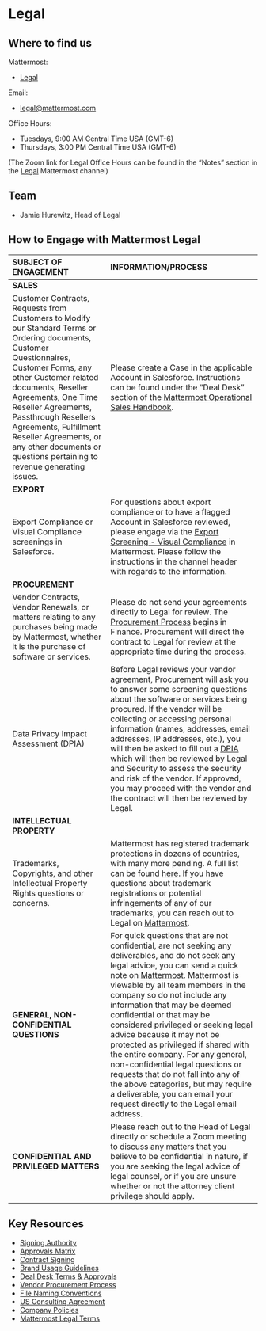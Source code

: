 # Legal

## Where to find us

Mattermost:

* [Legal](https://community.mattermost.com/private-core/channels/legal)

Email:

* [legal@mattermost.com](mailto:legal@mattermost.com)

Office Hours:

* Tuesdays, 9:00 AM Central Time USA \(GMT-6\)
* Thursdays, 3:00 PM Central Time USA \(GMT-6\)

\(The Zoom link for Legal Office Hours can be found in the “Notes” section in the [Legal](https://community.mattermost.com/private-core/channels/legal) Mattermost channel\)

## Team

* Jamie Hurewitz, Head of Legal

## How to Engage with Mattermost Legal

| **SUBJECT OF ENGAGEMENT** | **INFORMATION/PROCESS** |
| :--- | :--- |
| **SALES** |  |
| Customer Contracts, Requests from Customers to Modify our Standard Terms or Ordering documents, Customer Questionnaires, Customer Forms, any other Customer related documents, Reseller Agreements, One Time Reseller Agreements, Passthrough Resellers Agreements, Fulfillment Reseller Agreements, or any other documents or questions pertaining to revenue generating issues. | Please create a Case in the applicable Account in Salesforce. Instructions can be found under the “Deal Desk” section of the [Mattermost Operational Sales Handbook](https://docs.google.com/document/d/1W3Yb3h7ZQ6oq0NhxPuUEjS6-u34spvdkg8VtUToxNQg/edit). |
| **EXPORT** |  |
| Export Compliance or Visual Compliance screenings in Salesforce. | For questions about export compliance or to have a flagged Account in Salesforce reviewed, please engage via the [Export Screening - Visual Compliance](https://community.mattermost.com/private-core/channels/export-screening---visual-compliance) in Mattermost. Please follow the instructions in the channel header with regards to the information. |
| **PROCUREMENT** |  |
| Vendor Contracts, Vendor Renewals, or matters relating to any purchases being made by Mattermost, whether it is the purchase of software or services. | Please do not send your agreements directly to Legal for review. The [Procurement Process](https://handbook.mattermost.com/operations/finance/purchasing/how-to-procure-a-vendor-contract) begins in Finance. Procurement will direct the contract to Legal for review at the appropriate time during the process. |
| Data Privacy Impact Assessment \(DPIA\) | Before Legal reviews your vendor agreement, Procurement will ask  you to answer some screening questions about the software or services being procured. If the vendor will be collecting or accessing personal information \(names, addresses, email addresses, IP addresses, etc.\), you will then be asked to fill out a [DPIA](https://docs.google.com/document/d/1CUi-tS1xbLZLodLsQeresTbGqAoZvV0X1oSnE9efF6I/edit?usp=sharing) which will then be reviewed by Legal and Security to assess the security and risk of the vendor. If approved, you may proceed with the vendor and the contract will then be reviewed by Legal. |
| **INTELLECTUAL PROPERTY** |  |
| Trademarks, Copyrights, and other Intellectual Property Rights questions or concerns. | Mattermost has registered trademark protections in dozens of countries, with many more pending. A full list can be found [here](https://docs.google.com/spreadsheets/d/1TtFH5rYcvAqWhG-quZCVtynQ-WB19cHZsqqGuL5QCb0/edit?usp=sharing). If you have questions about trademark registrations or potential infringements of any of our trademarks, you can reach out to Legal on [Mattermost](https://community.mattermost.com/private-core/channels/legal). |
| **GENERAL, NON-CONFIDENTIAL QUESTIONS** | For quick questions that are not confidential, are not seeking any deliverables, and do not seek any legal advice, you can send a quick note on [Mattermost](https://community.mattermost.com/private-core/channels/legal). Mattermost is viewable by all team members in the company so do not include any information that may be deemed confidential or that may be considered privileged or seeking legal advice because it may not be protected as privileged if shared with the entire company. For any general, non-confidential legal questions or requests that do not fall into any of the above categories, but may require a deliverable, you can email your request directly to the Legal email address. |
| **CONFIDENTIAL AND PRIVILEGED MATTERS** | Please reach out to the Head of Legal directly or schedule a Zoom meeting to discuss any matters that you believe to be confidential in nature, if you are seeking the legal advice of legal counsel, or if you are unsure whether or not the attorney client privilege should apply. |

## **Key Resources**

* [Signing Authority](https://handbook.mattermost.com/operations/operations/company-processes/company-agreements#who-can-sign-on-behalf-of-the-company)
* [Approvals Matrix](https://docs.google.com/spreadsheets/d/1fDIMiO0uydB_1zCUxZ4sGfSnBJ0P_49zbeQGgTqbYPI/edit#gid=1731392656)
* [Contract Signing](https://handbook.mattermost.com/operations/finance/purchasing/contracts-and-signing)
* [Brand Usage Guidelines](https://handbook.mattermost.com/operations/operations/company-processes/publishing/publishing-guidelines/brand-and-visual-design-guidelines)
* [Deal Desk Terms & Approvals](https://handbook.mattermost.com/operations/sales/deal-desk)
* [Vendor Procurement Process](https://handbook.mattermost.com/operations/finance/purchasing/how-to-procure-a-vendor-contract)
* [File Naming Conventions](https://handbook.mattermost.com/operations/finance/naming-files-and-agreements)
* [US Consulting Agreement](https://handbook.mattermost.com/operations/finance/risk-management/mattermost-templated-agreements)
* [Company Policies](https://handbook.mattermost.com/operations/security/policies)
* [Mattermost Legal Terms](https://mattermost.com/terms-of-service/)

